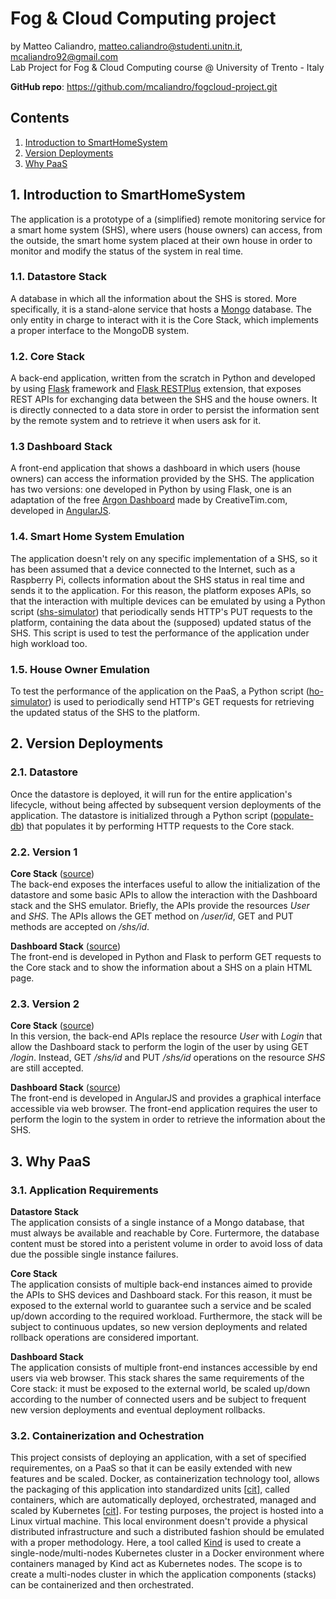# Fog & Cloud Computing project 

by Matteo Caliandro, <matteo.caliandro@studenti.unitn.it>, <mcaliandro92@gmail.com>  
Lab Project for Fog & Cloud Computing course @ University of Trento - Italy  

**GitHub repo**: https://github.com/mcaliandro/fogcloud-project.git  


## Contents
1. [Introduction to SmartHomeSystem](#1-introduction-to-smarthomesystem)  
2. [Version Deployments](#2-version-deployments)  
3. [Why PaaS](#3-why-paas)


## 1. Introduction to SmartHomeSystem
The application is a prototype of a (simplified) remote monitoring service for a smart home system (SHS), where users (house owners) can access, from the outside, the smart home system placed at their own house in order to monitor and modify the status of the system in real time.

### 1.1. Datastore Stack
A database in which all the information about the SHS is stored. More specifically, it is a stand-alone service that hosts a [Mongo](https://www.mongodb.com/) database. The only entity in charge to interact with it is the Core Stack, which implements a proper interface to the MongoDB system.

### 1.2. Core Stack
A back-end application, written from the scratch in Python and developed by using [Flask](https://palletsprojects.com/p/flask/) framework and [Flask RESTPlus](https://flask-restplus.readthedocs.io/en/stable/) extension, that exposes REST APIs for exchanging data between the SHS and the house owners. It is directly connected to a data store in order to persist the information sent by the remote system and to retrieve it when users ask for it.

### 1.3 Dashboard Stack
A front-end application that shows a dashboard in which users (house owners) can access the information provided by the SHS. The application has two versions: one developed in Python by using Flask, one is an adaptation of the free [Argon Dashboard](https://www.creative-tim.com/product/argon-dashboard) made by CreativeTim.com, developed in [AngularJS](https://angularjs.org/).

### 1.4. Smart Home System Emulation
The application doesn't rely on any specific implementation of a SHS, so it has been assumed that a device connected to the Internet, such as a Raspberry Pi, collects information about the SHS status in real time and sends it to the application. For this reason, the platform exposes APIs, so that the interaction with multiple devices can be emulated by using a Python script ([shs-simulator](https://github.com/mcaliandro/fogcloud-project/tree/master/utils/shs-emulator)) that periodically sends HTTP's PUT requests to the platform, containing the data about the (supposed) updated status of the SHS. This script is used to test the performance of the application under high workload too.

### 1.5. House Owner Emulation
To test the performance of the application on the PaaS, a Python script ([ho-simulator](https://github.com/mcaliandro/fogcloud-project/tree/master/utils/ho-emulator)) is used to periodically send HTTP's GET requests for retrieving the updated status of the SHS to the platform.

## 2. Version Deployments

### 2.1. Datastore
Once the datastore is deployed, it will run for the entire application's lifecycle, without being affected by subsequent version deployments of the application. The datastore is initialized through a Python script ([populate-db](https://github.com/mcaliandro/fogcloud-project/tree/master/application/populate-db)) that populates it by performing HTTP requests to the Core stack.

### 2.2. Version 1
**Core Stack** ([source](https://github.com/mcaliandro/fogcloud-project/tree/master/application/core-stack/v1))  
The back-end exposes the interfaces useful to allow the initialization of the datastore and some basic APIs to allow the interaction with the Dashboard stack and the SHS emulator. Briefly, the APIs provide the resources *User* and *SHS*. The APIs allows the GET method on */user/id*, GET and PUT methods are accepted on */shs/id*.

**Dashboard Stack** ([source](https://github.com/mcaliandro/fogcloud-project/tree/master/application/dashboard-stack/v1))  
The front-end is developed in Python and Flask to perform GET requests to the Core stack and to show the information about a SHS on a plain HTML page.

### 2.3. Version 2
**Core Stack** ([source](https://github.com/mcaliandro/fogcloud-project/tree/master/application/core-stack/v2))  
In this version, the back-end APIs replace the resource *User* with *Login* that allow the Dashboard stack to perform the login of the user by using GET */login*. Instead, GET */shs/id* and PUT */shs/id* operations on the resource *SHS* are still accepted.

**Dashboard Stack** ([source](https://github.com/mcaliandro/fogcloud-project/tree/master/application/dashboard-stack/v2))  
The front-end is developed in AngularJS and provides a graphical interface accessible via web browser. The front-end application requires the user to perform the login to the system in order to retrieve the information about the SHS.

## 3. Why PaaS

### 3.1. Application Requirements
**Datastore Stack**  
The application consists of a single instance of a Mongo database, that must always be available and reachable by Core. Furtermore, the database content must be stored into a peristent volume in order to avoid loss of data due the possible single instance failures.

**Core Stack**  
The application consists of multiple back-end instances aimed to provide the APIs to SHS devices and Dashboard stack. For this reason, it must be exposed to the external world to guarantee such a service and be scaled up/down according to the required workload. Furthermore, the stack will be subject to continuous updates, so new version deployments and related rollback operations are considered important.

**Dashboard Stack**  
The application consists of multiple front-end instances accessible by end users via web browser. This stack shares the same requirements of the Core stack: it must be exposed to the external world, be scaled up/down according to the number of connected users and be subject to frequent new version deployments and eventual deployment rollbacks.

### 3.2. Containerization and Ochestration
This project consists of deploying an application, with a set of specified requirementes, on a PaaS so that it can be easily extended with new features and be scaled. Docker, as containerization technology tool, allows the packaging of this application into standardized units [[cit](https://www.docker.com/resources/what-container)], called containers, which are automatically deployed, orchestrated, managed and scaled by Kubernetes [[cit](https://kubernetes.io/)]. For testing purposes, the project is hosted into a Linux virtual machine. This local environment doesn't provide a physical distributed infrastructure and such a distributed fashion should be emulated with a proper methodology. Here, a tool called [Kind](https://kind.sigs.k8s.io/) is used to create a single-node/multi-nodes Kubernetes cluster in a Docker environment where containers managed by Kind act as Kubernetes nodes. The scope is to create a multi-nodes cluster in which the application components (stacks) can be containerized and then orchestrated.
